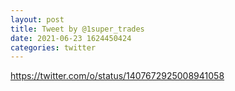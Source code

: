 ```yaml
--- 
layout: post 
title: Tweet by @1super_trades 
date: 2021-06-23 1624450424 
categories: twitter 
--- 
```

https://twitter.com/o/status/1407672925008941058